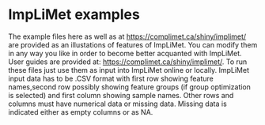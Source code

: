 # ImpLiMet examples


The example files here as well as at https://complimet.ca/shiny/implimet/ are provided as an illustations of features of ImpLiMet. You can modify them in any way you like in order to become better acquanted with ImpLiMet. User guides are provided at: https://complimet.ca/shiny/implimet/. To run these files just use them as input into ImpLiMet online or locally. 
ImpLiMet input data has to be .CSV format with first row showing feature names,second row possibly showing feature groups (if group optimization is selected) and first column showing sample names. Other rows and columns must have numerical data or missing data. Missing data is indicated either as empty columns or as NA. 
